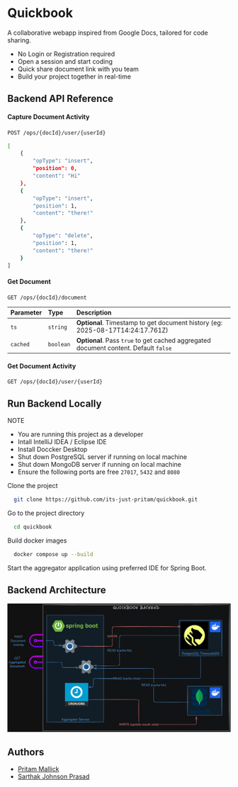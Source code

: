 
# Quickbook

A collaborative webapp inspired from Google Docs, tailored for code sharing.
- No Login or Registration required
- Open a session and start coding
- Quick share document link with you team
- Build your project together in real-time

## Backend API Reference

#### Capture Document Activity

```http
POST /ops/{docId}/user/{userId}
```

```bash
[
    {
        "opType": "insert",
        "position": 0,
        "content": "Hi"
    },
    {
        "opType": "insert",
        "position": 1,
        "content": "there!"
    },
    {
        "opType": "delete",
        "position": 1,
        "content": "there!"
    }
]
```

#### Get Document

```http
GET /ops/{docId}/document
```

| Parameter | Type     | Description                       |
| :-------- | :------- | :-------------------------------- |
| `ts`      | `string` | **Optional**. Timestamp to get document history (eg: 2025-08-17T14:24:17.761Z) |
| `cached`      | `boolean` | **Optional**. Pass `true` to get cached aggregated document content. Default `false` |

#### Get Document Activity

```http
GET /ops/{docId}/user/{userId}
```





## Run Backend Locally

NOTE
- You are running this project as a developer
- Intall IntelliJ IDEA / Eclipse IDE
- Install Doccker Desktop
- Shut down PostgreSQL server if running on local machine
- Shut down MongoDB server if running on local machine
- Ensure the following ports are free `27017`, `5432` and `8080`

Clone the project

```bash
  git clone https://github.com/its-just-pritam/quickbook.git
```

Go to the project directory

```bash
  cd quickbook
```

Build docker images

```bash
  docker compose up --build
```

Start the aggregator application using preferred IDE for Spring Boot.


## Backend Architecture
![Logo](https://github.com/its-just-pritam/quickbook/blob/main/backend-design.png)


## Authors

- [Pritam Mallick](https://www.linkedin.com/in/pritammallick20/)
- [Sarthak Johnson Prasad](https://www.linkedin.com/in/sarthak-johnson-prasad-203702182/)

